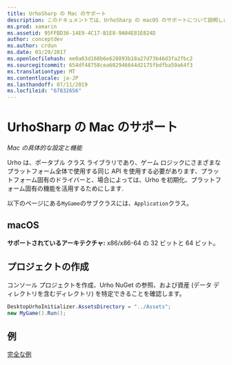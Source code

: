 ```yaml
---
title: UrhoSharp の Mac のサポート
description: このドキュメントでは、UrhoSharp の macOS のサポートについて説明します。 プロジェクトを作成する方法について説明し、いくつかのサンプル コードへのリンクを提供します。
ms.prod: xamarin
ms.assetid: 95FFBD36-14E9-4C17-B1E8-9A04E81E824D
author: conceptdev
ms.author: crdun
ms.date: 03/29/2017
ms.openlocfilehash: ee0a03d168b6e628893b18a27d73b46d3fa2fbc2
ms.sourcegitcommit: 654df48758cea602946644d2175fbdfba59a64f3
ms.translationtype: MT
ms.contentlocale: ja-JP
ms.lasthandoff: 07/11/2019
ms.locfileid: "67832656"
---
```

# <a name="urhosharp-mac-support"></a>UrhoSharp の Mac のサポート

_Mac の具体的な設定と機能_

Urho は、ポータブル クラス ライブラリであり、ゲーム ロジックにさまざまなプラットフォーム全体で使用する同じ API を使用する必要があります、プラットフォーム固有のドライバーと、場合によっては、Urho を初期化、プラットフォーム固有の機能を活用するためにします.

以下のページにある`MyGame`のサブクラスには、`Application`クラス。

## <a name="macos"></a>macOS

**サポートされているアーキテクチャ:** x86/x86-64 の 32 ビットと 64 ビット。

## <a name="creating-a-project"></a>プロジェクトの作成

コンソール プロジェクトを作成、Urho NuGet の参照、および資産 (データ ディレクトリを含むディレクトリ) を特定できることを確認します。

```csharp
DesktopUrhoInitializer.AssetsDirectory = "../Assets";
new MyGame().Run();
```

## <a name="example"></a>例

[完全な例](https://github.com/xamarin/urho-samples/tree/master/FeatureSamples/Cocoa)
